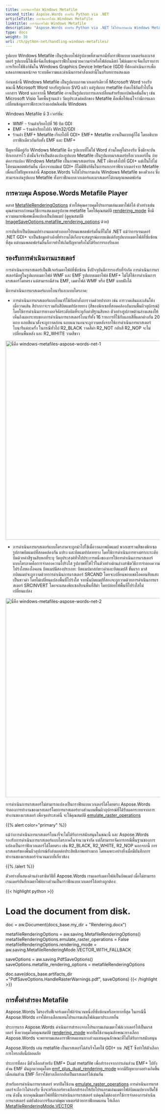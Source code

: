 ```yaml
---
title: การจัดการไฟล์ Windows Metafile
second_title: Aspose.Words สำหรับ Python via .NET
articleTitle: การจัดการไฟล์ Windows Metafile
linktitle: การจัดการไฟล์ Windows Metafile
description: "Aspose.Words สำหรับ Python via .NET ใช้โปรแกรมเล่น Windows Metafile ของตัวเองเพื่อเล่นรูปแบบ Metafile บนทุกแพลตฟอร์ม และรองรับการจัดการคุณสมบัติ metafile พื้นฐาน และสามารถใช้ทางเลือกแทนโปรแกรมเล่น metafile ประเภทอื่นได้"
type: docs
weight: 30
url: /th/python-net/handling-windows-metafiles/
---
```


รูปแบบ Windows Metafile เป็นรูปแบบไฟล์รูปภาพที่สามารถมีทั้งกราฟิกแบบเวกเตอร์และแรสเตอร์ รูปแบบนี้ใช้เพื่อจัดเก็บข้อมูลกราฟิกในหน่วยความจำหรือไฟล์บนดิสก์ ไฟล์เมตาจะจัดเก็บรายการการเรียกใช้ฟังก์ชันใน Windows Graphics Device Interface (GDI) ที่ต้องดำเนินการเพื่อแสดงภาพบนหน้าจอ ระบบตีความและดำเนินการคำสั่งเหล่านี้ในบริบทการแสดงผล

ก่อนหน้านี้ Windows Metafile เป็นรูปแบบภาพเวกเตอร์เดียวที่ Microsoft Word รองรับ ขณะนี้ Microsoft Word รองรับรูปแบบ SVG แล้ว แต่รูปแบบ metafile ยังคงใช้กันทั่วไปในเอกสาร Word นอกจากนี้ Metafile อาจเป็นรูปแบบการแลกเปลี่ยนสำหรับแอปพลิเคชันอื่นๆ เช่น Microsoft Visio โดยพื้นฐานแล้ว วัตถุประสงค์หลักของ Metafile คือเพื่อให้แน่ใจว่ามีการแลกเปลี่ยนข้อมูลกราฟิกระหว่างแอปพลิเคชัน Windows

Windows Metafile มี 3 เวอร์ชัน:

- WMF - ร้านค้าเรียกไปที่ 16 บิต GDI
- EMF – ร้านค้าเรียกไปยัง Win32/GDI
- ร้านค้า EMF+ Metafile เรียกไปที่ GDI+ EMF+ Metafile อาจเป็นแบบคู่ก็ได้ โดยอธิบายกราฟิกเดียวกันกับทั้ง EMF และ EMF+

ปัญหาที่มีอยู่กับ Windows Metafile คือ รูปแบบที่ไม่ใช่ Word ส่วนใหญ่ไม่รองรับ ซึ่งมักจะบันทึกเอกสารไว้ ดังนั้นจึงจำเป็นต้องแปลงรูปแบบ Metafile เป็นรูปแบบแรสเตอร์หรือเวกเตอร์อื่น ง่ายต่อการแปลง Windows Metafile เป็นภาพแรสเตอร์บน .NET เพียงส่งไปที่ GDI+ แต่เป็นไปไม่ได้บนแพลตฟอร์มอื่น เนื่องจากแม้แต่ GDI+ ก็ไม่มีฟังก์ชันในการแยกกราฟิกเวกเตอร์จาก Metafile เพื่อแก้ไขปัญหาเหล่านี้ Aspose.Words จึงใช้โปรแกรมเล่น Windows Metafile ของตัวเอง ซึ่งสามารถเล่นรูปแบบ Metafile ทั้งกราฟิกแบบเวกเตอร์และแรสเตอร์ได้บนทุกแพลตฟอร์ม

## การควบคุม Aspose.Words Metafile Player

คลาส [MetafileRenderingOptions](https://reference.aspose.com/words/python-net/aspose.words.saving/metafilerenderingoptions/) ช่วยให้คุณควบคุมโปรแกรมเล่นเมตาไฟล์ได้ ตัวอย่างเช่น คุณสามารถกำหนดวิธีการแสดงผลรูปภาพ metafile โดยใช้คุณสมบัติ [rendering_mode](https://reference.aspose.com/words/python-net/aspose.words.saving/metafilerenderingoptions/rendering_mode/) ซึ่งมีความหมายพิเศษเมื่อแปลงเป็นบิตแมป (ดูคุณสมบัติ [ImageSaveOptions.metafile_rendering_options](https://reference.aspose.com/words/python-net/aspose.words.saving/imagesaveoptions/metafile_rendering_options/) ด้วย)

การบันทึกเป็นบิตแมปทำงานแตกต่างออกไปบนแพลตฟอร์มอื่นที่ไม่ใช่ .NET แม้ว่าการเรนเดอร์ .NET GDI+ จะเป็นข้อมูลอ้างอิงที่ทำงานได้เกือบจะสมบูรณ์แบบแม้แต่กับรูปแบบเมตาไฟล์ที่ซับซ้อนที่สุด แต่บนแพลตฟอร์มอื่นก็อาจทำให้เกิดปัญหาหรือไม่ได้รับการรองรับเลย

## รองรับการดำเนินงานแรสเตอร์

การดำเนินการแรสเตอร์เป็นฟีเจอร์เมตาไฟล์ที่ซับซ้อน ซึ่งปัจจุบันมีการรองรับที่จำกัด การดำเนินการแรสเตอร์มีอยู่ในรูปแบบเมตาไฟล์ WMF และ EMF รูปแบบเมตาไฟล์ EMF+ ไม่ได้ใช้การดำเนินการแรสเตอร์โดยตรง แต่สามารถมีส่วน EMF, เมตาไฟล์ WMF หรือ EMF แบบฝังได้

มีการดำเนินการแรสเตอร์แบบไบนารีและแบบไตรภาค:

- การดำเนินการแรสเตอร์แบบไบนารีใช้กับคำสั่งการวาดด้วยปากกา เช่น การวาดเส้นและเส้นโค้ง เมื่อวาดเส้น สีปากกาจะรวมกับสีบิตแมปปลายทาง (สีของพิกเซลที่สอดคล้องกันบนพื้นผิวอุปกรณ์) โดยใช้การดำเนินการทางลอจิคัลระดับบิตที่ระบุกับค่าสีฐานสิบหก ตัวอย่างรูปภาพด้านล่างแสดงให้เห็นถึงผลกระทบของการดำเนินการแรสเตอร์ไบนารีทั้ง 16 รายการที่ใช้กับแถบสีที่แตกต่างกัน 20 แถบ แถบสีแนวตั้งจะถูกวาดก่อน แถบแนวนอนจะถูกวาดหลังจากใช้การดำเนินการแรสเตอร์ไบนารีแต่ละครั้ง ในกรณีทั่วไป R2_BLACK วาดสีดำ R2_NOT กลับสี R2_NOP จะไม่เปลี่ยนพื้นหลัง และ R2_WHITE วาดสีขาว

<img src="/words/python-net/handling-windows-metafiles/handling-windows-metafiles-1.png" alt="นี่คือ windows-metafiles-aspose-words-net-1" style="width:650px"/>

- การดำเนินการแรสเตอร์แบบไตรภาคจะถูกนำไปใช้เมื่อวาดภาพบิตแมป พวกเขารวมสีของพิกเซลรูปภาพบิตแมปที่สอดคล้องกัน แปรง และบิตแมปปลายทาง โดยใช้การดำเนินการทางตรรกะระดับบิตด้วยค่าสีฐานสิบหกที่ระบุ วัตถุประสงค์ทั่วไปประการหนึ่งของการใช้การดำเนินการแรสเตอร์แบบไตรภาคคือการจำลองความโปร่งใส รูปภาพที่ให้ไว้ในตัวอย่างด้านล่างสาธิตวิธีการจำลองความโปร่งใสของไอคอน บิตแมปมีสองประเภท: บิตแมปมาสก์ขาวดำและบิตแมปสี ขั้นแรก มาส์กบิตแมปจะถูกวาดด้วยการดำเนินการแรสเตอร์ SRCAND โดยจะเปลี่ยนขอบเขตไอคอนทึบแสงเป็นขาวดำ โดยไม่เปลี่ยนแปลงพื้นที่โปร่งใส จากนั้นบิตแมปที่สองจะถูกวาดด้วยการดำเนินการแรสเตอร์ SRCINVERT โดยจะแสดงพิกเซลสีบนพื้นที่สีดำ โดยปล่อยให้พื้นที่โปร่งใสไม่เปลี่ยนแปลง

<img src="/words/python-net/handling-windows-metafiles/handling-windows-metafiles-2.png" alt="นี่คือ windows-metafiles-aspose-words-net-2" style="width:650px"/>

การดำเนินการแรสเตอร์ไม่สามารถแปลงเป็นกราฟิกแบบเวกเตอร์ได้โดยตรง Aspose.Words จำลองการทำงานของแรสเตอร์โดยการแรสเตอร์บางส่วนบนพื้นผิวอุปกรณ์ที่ได้รับผลกระทบจากการทำงานของแรสเตอร์ เพื่อจุดประสงค์นี้ จะใช้คุณสมบัติ [emulate_raster_operations](https://reference.aspose.com/words/python-net/aspose.words.saving/metafilerenderingoptions/emulate_raster_operations/)

{{% alert color="primary" %}}

แม้ว่าการดำเนินการแรสเตอร์ไบนารี่จะไม่ได้รับการสนับสนุนในขณะนี้ และ Aspose.Words รองรับการดำเนินการแรสเตอร์แบบไตรภาคในจำนวนจำกัด แต่ก็สามารถจัดการกรณีพื้นฐานของการแปลงเป็นกราฟิกเวกเตอร์ได้โดยตรง เช่น R2_BLACK, R2_WHITE, R2_NOP นอกจากนี้ การแรสเตอร์ของพื้นผิวอุปกรณ์ยังส่งผลต่อประสิทธิภาพอย่างมาก โดยเฉพาะอย่างยิ่งเมื่อมีบันทึกการทำงานของแรสเตอร์จำนวนมากที่เกี่ยวข้อง

{{% /alert %}}

ตัวอย่างที่แสดงด้านล่างสาธิตวิธีที่ Aspose.Words เรนเดอร์เมตาไฟล์เป็นบิตแมป เมื่อไม่สามารถเรนเดอร์บันทึกเมตาไฟล์บางส่วนเป็นกราฟิกแบบเวกเตอร์ได้อย่างถูกต้อง:

{{< highlight python >}}
# Load the document from disk.
doc = aw.Document(docs_base.my_dir +  "Rendering.docx")

metafileRenderingOptions = aw.saving.MetafileRenderingOptions()
metafileRenderingOptions.emulate_raster_operations = False
metafileRenderingOptions.rendering_mode = aw.saving.MetafileRenderingMode.VECTOR_WITH_FALLBACK

saveOptions = aw.saving.PdfSaveOptions()
saveOptions.metafile_rendering_options = metafileRenderingOptions

doc.save(docs_base.artifacts_dir +"PdfSaveOptions.HandleRasterWarnings.pdf", saveOptions)
{{< /highlight >}}

## การตั้งค่าสำรอง Metafile

Aspose.Words ไม่รองรับฟีเจอร์เมตาไฟล์จำนวนหนึ่งที่ซับซ้อนหรือหายากที่สุด ในกรณีนี้ Aspose.Words อาจใช้ทางเลือกแทนโปรแกรมเล่นไฟล์เมตาประเภทอื่น

ประการแรก Aspose.Words ดำเนินการสำรองจากโปรแกรมเล่นเมตาไฟล์เวกเตอร์ไปเป็นแรสเตอร์ ซึ่งควบคุมโดยคุณสมบัติ [rendering_mode](https://reference.aspose.com/words/python-net/aspose.words.saving/metafilerenderingoptions/rendering_mode/) หากปิดใช้งานคุณลักษณะทางเลือก Aspose.Words จะพยายามแสดงกราฟิกทดแทนบางส่วนแทนคุณลักษณะที่ไม่ได้รับการสนับสนุน

Aspose.Words เล่น metafile เป็นแรสเตอร์ได้สำเร็จโดยใช้ GDI+ บน .NET ซึ่งทำให้ตัวเลือกการโทรกลับนี้ปลอดภัย

ประการที่สอง มีตัวเลือกสำหรับ EMF+ Dual metafile เพื่อสำรองจากการเล่นส่วน EMF+ ไปยังส่วน EMF มันถูกควบคุมโดย [emf_plus_dual_rendering_mode](https://reference.aspose.com/words/python-net/aspose.words.saving/metafilerenderingoptions/emf_plus_dual_rendering_mode/) หากมีปัญหาบางอย่างเกิดขึ้นเมื่อเล่นส่วน EMF ก็อาจใช้ทางเลือกกลับเป็นแรสเตอร์ได้เช่นกัน

สำหรับการดำเนินการแรสเตอร์ หากปิดใช้งาน [emulate_raster_operations](https://reference.aspose.com/words/python-net/aspose.words.saving/metafilerenderingoptions/emulate_raster_operations/) การดำเนินการแรสเตอร์จะถือว่าไม่รองรับ ซึ่งจะทริกเกอร์ทางเลือกสำรองให้กับโปรแกรมเล่นเมตาไฟล์บิตแมปหากเปิดใช้งาน ดังนั้น หากคุณมีเมตาไฟล์ที่มีการดำเนินการแรสเตอร์ แต่คุณไม่ต้องการใช้การจำลองการดำเนินการแรสเตอร์ แต่ยังต้องการรับเอาต์พุตเวกเตอร์ด้วยกราฟิกทดแทน ให้เลือก [MetafileRenderingMode.VECTOR](https://reference.aspose.com/words/python-net/aspose.words.saving/metafilerenderingmode/#vector)
